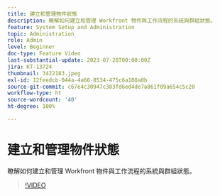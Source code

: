 ```yaml
---
title: 建立和管理物件狀態
description: 瞭解如何建立和管理 Workfront 物件與工作流程的系統與群組狀態。
feature: System Setup and Administration
topic: Administration
role: Admin
level: Beginner
doc-type: Feature Video
last-substantial-update: 2023-07-28T00:00:00Z
jira: KT-13724
thumbnail: 3422183.jpeg
exl-id: 12feedcb-044a-4a60-8534-475c6a108a0b
source-git-commit: c67e4c30947c383fd6ed4de7a861f09a654c5c20
workflow-type: ht
source-wordcount: '40'
ht-degree: 100%

---
```


# 建立和管理物件狀態

瞭解如何建立和管理 Workfront 物件與工作流程的系統與群組狀態。

>[!VIDEO](https://video.tv.adobe.com/v/3422183/?learn=on)
